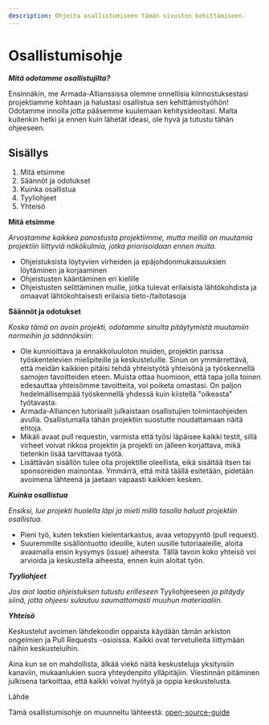 ```yaml
---
description: Ohjeita osallistumiseen tämän sivuston kehittämiseen.
---
```


# Osallistumisohje

_**Mitä odotamme osallistujilta?**_

Ensinnäkin, me Armada-Allianssissa olemme onnellisia kiinnostuksestasi projektiamme kohtaan ja halustasi osallistua sen kehittämistyöhön! Odotamme innolla jotta pääsemme kuulemaan kehitysideoitasi. Malta kuitenkin hetki ja ennen kuin lähetät ideasi, ole hyvä ja tutustu tähän ohjeeseen.

## Sisällys

1. Mitä etsimme
2. Säännöt ja odotukset
3. Kuinka osallistua
4. Tyyliohjeet
5. Yhteisö

**Mitä etsimme**

_Arvostamme kaikkea panostusta projektiimme, mutta meillä on muutamia projektiin liittyviä näkökulmia, jotka priorisoidaan ennen muita._

* Ohjeistuksista löytyvien virheiden ja epäjohdonmukaisuuksien löytäminen ja korjaaminen
* Ohjeistusten kääntäminen eri kielille
* Ohjeistusten selittäminen muille, jotka tulevat erilaisista lähtökohdista ja omaavat lähtökohtaisesti erilaisia tieto-/taitotasoja

**Säännöt ja odotukset**

_Koska tämä on avoin projekti, odotamme sinulta pitäytymistä muutamiin normeihin ja säännöksiin:_

* Ole kunnioittava ja ennakkoluuloton muiden, projektin parissa työskentelevien mielipiteille ja keskusteluille. Sinun on ymmärrettävä, että meidän kaikkien pitäisi tehdä yhteistyötä yhteisönä ja työskennellä samojen tavoitteiden eteen. Muista ottaa huomioon, että tapa jolla toinen edesauttaa yhteisömme tavoitteita, voi poiketa omastasi. On paljon hedelmällisempää työskennellä yhdessä kuin kiistellä "oikeasta" työtavasta.
* Armada-Alliancen tutoriaalit julkaistaan osallistujien toimintaohjeiden avulla. Osallistumalla tähän projektiin suostutte noudattamaan näitä ehtoja.
* Mikäli avaat pull requestin, varmista että työsi läpäisee kaikki testit, sillä virheet voivat rikkoa projektin ja projekti on jälleen korjattava, mikä tietenkin lisää tarvittavaa työtä.
* Lisättävän sisällön tulee olla projektille oleellista, eikä sisältää itsen tai sponsoreiden mainontaa. Ymmärrä, että mitä täällä esitetään, pidetään avoimena lähteenä ja jaetaan vapaasti kaikkien kesken.

_**Kuinka osallistua**_

_Ensiksi, lue projekti huolella läpi ja mieti millä tasolla haluat projektiin osallistua._

* Pieni työ, kuten tekstien kielentarkastus, avaa vetopyyntö \(pull request\).
* Suuremmille sisällöntuotto ideoille, kuten uusille tutoriaaleille, aloita avaamalla ensin kysymys \(issue\) aiheesta. Tällä tavoin koko yhteisö voi arvioida ja keskustella aiheesta, ennen kuin aloitat työn.

_**Tyyliohjeet**_

_Jos aiot laatia ohjeistuksen tutustu erilleseen_ Tyyliohjeeseen _ja pitäydy siinä, jotta ohjeesi sulautuu saumattomasti muuhun materiaaliin._

_**Yhteisö**_

Keskustelut avoimen lähdekoodin oppaista käydään tämän arkiston ongelmien ja Pull Requests -osioissa. Kaikki ovat tervetulleita liittymään näihin keskusteluihin.

Aina kun se on mahdollista, älkää viekö näitä keskusteluja yksityisiin kanaviin, mukaanlukien suora yhteydenpito ylläpitäjiin. Viestinnän pitäminen julkisena tarkoittaa, että kaikki voivat hyötyä ja oppia keskustelusta.

Lähde

Tämä osallistumisohje on muunneltu lähteestä: [open-source-guide](https://github.com/github/opensource.guide)

